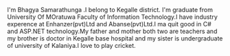 I'm Bhagya Samarathunga .I belong to Kegalle district. I'm graduate from University Of MOratuwa Faculty of Information Technology.I have industry experence at Enhanzer(pvt)Ltd and Abanse(pvt)Ltd.I ma quit good in C# and ASP.NET technology.My father and mother both two are teachers and my brother is doctor in Kegalle base hospital and my sister is undergraduate of university of Kalaniya.I love to play cricket.
